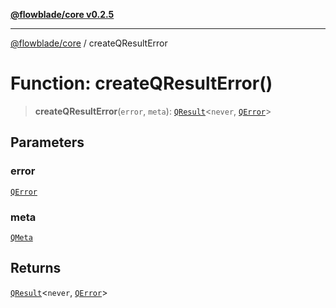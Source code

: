 [**@flowblade/core v0.2.5**](../README.md)

***

[@flowblade/core](../README.md) / createQResultError

# Function: createQResultError()

> **createQResultError**(`error`, `meta`): [`QResult`](../classes/QResult.md)\<`never`, [`QError`](../interfaces/QError.md)\>

## Parameters

### error

[`QError`](../interfaces/QError.md)

### meta

[`QMeta`](../classes/QMeta.md)

## Returns

[`QResult`](../classes/QResult.md)\<`never`, [`QError`](../interfaces/QError.md)\>
